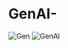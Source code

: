 # GenAI-

![Gen](https://github.com/Aishwarydakhare/GenAI-/assets/92745837/a48b4d39-7d5f-4faa-a4ef-eaabe4c08e44)
![GenAI](https://github.com/Aishwarydakhare/GenAI-/assets/92745837/04274ecc-e55e-46f5-be78-639b371b72fb)

